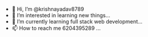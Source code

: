 - 👋 Hi, I’m @krishnayadav8789
- 👀 I’m interested in learning new things...
- 🌱 I’m currently learning full stack web development...
- 📫 How to reach me 6204395289 ...

<!---
krishnayadav8789/krishnayadav8789 is a ✨ special ✨ repository because its `README.md` (this file) appears on your GitHub profile.
You can click the Preview link to take a look at your changes.
--->
